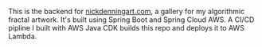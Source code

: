 This is the backend for [nickdenningart.com](http://nickdenningart.com), a gallery for my algorithmic fractal artwork. It's built using Spring Boot and Spring Cloud AWS. A CI/CD pipline I built with AWS Java CDK builds this repo and deploys it to AWS Lambda.
